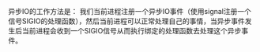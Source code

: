 异步IO的工作方法是：
我们当前进程注册一个异步IO事件（使用signal注册一个信号SIGIO的处理函数），然后当前进程可以正常处理自己的事情，当异步事件发生后当前进程会收到一个SIGIO信号从而执行绑定的处理函数去处理这个异步事件。
